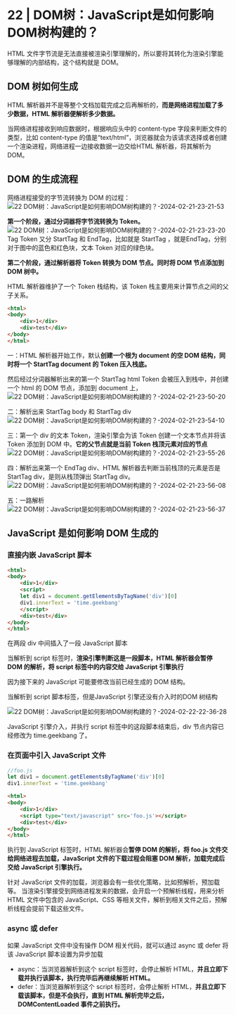 # 22 | DOM树：JavaScript是如何影响DOM树构建的？
HTML 文件字节流是无法直接被渲染引擎理解的，所以要将其转化为渲染引擎能够理解的内部结构，这个结构就是 DOM。

## DOM 树如何生成
HTML 解析器并不是等整个文档加载完成之后再解析的，**而是网络进程加载了多少数据，HTML 解析器便解析多少数据。**

当网络进程接收到响应数据时，根据响应头中的 content-type 字段来判断文件的类型，比如 content-type 的值是“text/html”，浏览器就会为该请求选择或者创建一个渲染进程，网络进程一边接收数据一边交给HTML 解析器，将其解析为 DOM。


## DOM 的生成流程
网络进程接受的字节流转换为 DOM 的过程：
![22 DOM树：JavaScript是如何影响DOM树构建的？-2024-02-21-23-21-53](/attachments/22%20DOM树：JavaScript是如何影响DOM树构建的？-2024-02-21-23-21-53.png)

**第一个阶段，通过分词器将字节流转换为 Token。**
![22 DOM树：JavaScript是如何影响DOM树构建的？-2024-02-21-23-23-20](/attachments/22%20DOM树：JavaScript是如何影响DOM树构建的？-2024-02-21-23-23-20.png)
Tag Token 又分 StartTag 和 EndTag，比如就是 StartTag ，就是EndTag，分别对于图中的蓝色和红色块，文本 Token 对应的绿色块。

**第二个阶段，通过解析器将 Token 转换为 DOM 节点。同时将 DOM 节点添加到 DOM 树中。**

HTML 解析器维护了一个 Token 栈结构，该 Token 栈主要用来计算节点之间的父子关系。
```html
<html>
<body>
    <div>1</div>
    <div>test</div>
</body>
</html>
```

一：HTML 解析器开始工作，默认**创建一个根为 document 的空 DOM 结构，同时将一个 StartTag document 的 Token 压入栈底。**

然后经过分词器解析出来的第一个 StartTag html Token 会被压入到栈中，并创建一个 html 的 DOM 节点，添加到 document 上，
![22 DOM树：JavaScript是如何影响DOM树构建的？-2024-02-21-23-50-20](/attachments/22%20DOM树：JavaScript是如何影响DOM树构建的？-2024-02-21-23-50-20.png)

二：解析出来 StartTag body 和 StartTag div
![22 DOM树：JavaScript是如何影响DOM树构建的？-2024-02-21-23-54-10](/attachments/22%20DOM树：JavaScript是如何影响DOM树构建的？-2024-02-21-23-54-10.png)

三：第一个 div 的文本 Token，渲染引擎会为该 Token 创建一个文本节点并将该 Token 添加到 DOM 中。**它的父节点就是当前 Token 栈顶元素对应的节点**
![22 DOM树：JavaScript是如何影响DOM树构建的？-2024-02-21-23-55-26](/attachments/22%20DOM树：JavaScript是如何影响DOM树构建的？-2024-02-21-23-55-26.png)

四：解析出来第一个 EndTag div、HTML 解析器去判断当前栈顶的元素是否是 StartTag div，是则从栈顶弹出 StartTag div。
![22 DOM树：JavaScript是如何影响DOM树构建的？-2024-02-21-23-56-08](/attachments/22%20DOM树：JavaScript是如何影响DOM树构建的？-2024-02-21-23-56-08.png)

五：一路解析
![22 DOM树：JavaScript是如何影响DOM树构建的？-2024-02-21-23-56-37](/attachments/22%20DOM树：JavaScript是如何影响DOM树构建的？-2024-02-21-23-56-37.png)

## JavaScript 是如何影响 DOM 生成的

### 直接内嵌 JavaScript 脚本
```html
<html>
<body>
    <div>1</div>
    <script>
    let div1 = document.getElementsByTagName('div')[0]
    div1.innerText = 'time.geekbang'
    </script>
    <div>test</div>
</body>
</html>
```
在两段 div 中间插入了一段 JavaScript 脚本

当解析到 script 标签时，**渲染引擎判断这是一段脚本，HTML 解析器会暂停 DOM 的解析，将 script 标签中的内容交给 JavaScript 引擎执行**

因为接下来的 JavaScript 可能要修改当前已经生成的 DOM 结构。

当解析到 script 脚本标签，但是JavaScript 引擎还没有介入时的DOM 树结构

![22 DOM树：JavaScript是如何影响DOM树构建的？-2024-02-22-22-36-28](/attachments/22%20DOM树：JavaScript是如何影响DOM树构建的？-2024-02-22-22-36-28.png)

JavaScript 引擎介入，并执行 script 标签中的这段脚本结束后，div 节点内容已经修改为 time.geekbang 了。

### 在页面中引入 JavaScript 文件
```javascript
//foo.js
let div1 = document.getElementsByTagName('div')[0]
div1.innerText = 'time.geekbang'
```

```html
<html>
<body>
    <div>1</div>
    <script type="text/javascript" src='foo.js'></script>
    <div>test</div>
</body>
</html>
```

执行到 JavaScript 标签时，HTML 解析器会**暂停 DOM 的解析，将 foo.js 文件交给网络进程去加载，JavaScript 文件的下载过程会阻塞 DOM 解析，加载完成后交给 JavaScript 引擎执行。**

针对 JavaScript 文件的加载，浏览器会有一些优化策略，比如预解析，预加载等。 当渲染引擎接受到网络进程发来的数据，会开启一个预解析线程，用来分析 HTML 文件中包含的 JavaScript、CSS 等相关文件，解析到相关文件之后，预解析线程会提前下载这些文件。

### async 或 defer
如果 JavaScript 文件中没有操作 DOM 相关代码，就可以通过 async 或 defer 将该 JavaScript 脚本设置为异步加载

- async：当浏览器解析到这个 script 标签时，会停止解析 HTML，**并且立即下载并执行该脚本，执行完毕后再继续解析 HTML。**
- defer：当浏览器解析到这个 script 标签时，会停止解析 HTML，**并且立即下载该脚本，但是不会执行，直到 HTML 解析完毕之后，DOMContentLoaded 事件之前执行。**


